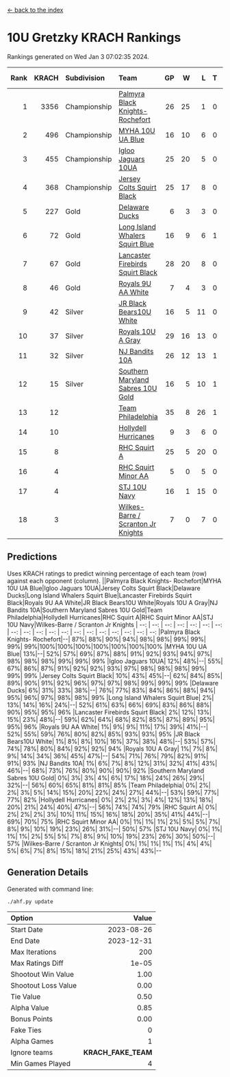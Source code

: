 [<- back to the index](readme.md)
# 10U Gretzky KRACH Rankings
Rankings generated on Wed Jan  3 07:02:35 2024.

Rank|KRACH|Subdivision|Team|GP|W|L|T|OTW|OTL|SoS|Exp Wins|Win Diff
---:|---:|:---|:---|---:|---:|---:|---:|---:|---:|---:|---:|---:
1|3356|Championship|[Palmyra Black Knights- Rochefort](https://gamesheetstats.com/seasons/3659/teams/140260/schedule)|26|25|1|0|0|1|159|25.8|-0.0
2|496|Championship|[MYHA 10U UA Blue](https://gamesheetstats.com/seasons/3659/teams/140258/schedule)|16|10|6|0|0|0|925|10.8|-0.0
3|455|Championship|[Igloo Jaguars 10UA](https://gamesheetstats.com/seasons/3659/teams/140253/schedule)|25|20|5|0|0|1|260|20.8|-0.0
4|368|Championship|[Jersey Colts Squirt Black](https://gamesheetstats.com/seasons/3659/teams/140254/schedule)|25|17|8|0|1|2|735|17.8|-0.0
5|227|Gold|[Delaware Ducks](https://gamesheetstats.com/seasons/3659/teams/140218/schedule)|6|3|3|0|0|0|1452|3.8|-0.0
6|72|Gold|[Long Island Whalers Squirt Blue](https://gamesheetstats.com/seasons/3659/teams/140257/schedule)|16|9|6|1|0|0|457|10.4|0.0
7|67|Gold|[Lancaster Firebirds Squirt Black](https://gamesheetstats.com/seasons/3659/teams/140256/schedule)|28|20|8|0|2|1|172|20.9|0.0
8|46|Gold|[Royals 9U AA White](https://gamesheetstats.com/seasons/3659/teams/140225/schedule)|7|4|3|0|0|0|104|4.9|0.0
9|42|Silver|[JR Black Bears10U White](https://gamesheetstats.com/seasons/3659/teams/140255/schedule)|16|5|11|0|1|1|741|5.9|0.0
10|37|Silver|[Royals 10U A Gray](https://gamesheetstats.com/seasons/3659/teams/140262/schedule)|29|16|13|0|1|2|202|16.9|0.0
11|32|Silver|[NJ Bandits 10A](https://gamesheetstats.com/seasons/3659/teams/140259/schedule)|26|12|13|1|0|1|121|13.4|0.0
12|15|Silver|[Southern Maryland Sabres 10U Gold](https://gamesheetstats.com/seasons/3659/teams/140263/schedule)|16|5|10|1|2|0|77|6.4|0.0
13|12||[Team Philadelphia](https://gamesheetstats.com/seasons/3659/teams/140265/schedule)|35|8|26|1|0|2|475|9.4|0.0
14|10||[Hollydell Hurricanes](https://gamesheetstats.com/seasons/3659/teams/140220/schedule)|9|3|6|0|0|0|103|3.9|0.0
15|8||[RHC Squirt A](https://gamesheetstats.com/seasons/3659/teams/140261/schedule)|25|5|20|0|2|0|94|5.9|0.0
16|4||[RHC Squirt Minor AA](https://gamesheetstats.com/seasons/3659/teams/140224/schedule)|5|0|5|0|0|0|154|0.9|0.0
17|4||[STJ 10U Navy](https://gamesheetstats.com/seasons/3659/teams/140264/schedule)|16|1|15|0|0|0|669|1.9|0.0
18|3||[Wilkes-Barre / Scranton Jr Knights](https://gamesheetstats.com/seasons/3659/teams/140228/schedule)|7|0|7|0|0|0|867|0.9|0.0

## Predictions
Uses KRACH ratings to predict winning percentage of each team (row) against each opponent (column).
||Palmyra Black Knights- Rochefort|MYHA 10U UA Blue|Igloo Jaguars 10UA|Jersey Colts Squirt Black|Delaware Ducks|Long Island Whalers Squirt Blue|Lancaster Firebirds Squirt Black|Royals 9U AA White|JR Black Bears10U White|Royals 10U A Gray|NJ Bandits 10A|Southern Maryland Sabres 10U Gold|Team Philadelphia|Hollydell Hurricanes|RHC Squirt A|RHC Squirt Minor AA|STJ 10U Navy|Wilkes-Barre / Scranton Jr Knights
| --: | --: | --: | --: | --: | --: | --: | --: | --: | --: | --: | --: | --: | --: | --: | --: | --: | --: | --: 
|Palmyra Black Knights- Rochefort|--| 87%| 88%| 90%| 94%| 98%| 98%| 99%| 99%| 99%| 99%|100%|100%|100%|100%|100%|100%|100%
|MYHA 10U UA Blue| 13%|--| 52%| 57%| 69%| 87%| 88%| 91%| 92%| 93%| 94%| 97%| 98%| 98%| 98%| 99%| 99%| 99%
|Igloo Jaguars 10UA| 12%| 48%|--| 55%| 67%| 86%| 87%| 91%| 92%| 92%| 93%| 97%| 98%| 98%| 98%| 99%| 99%| 99%
|Jersey Colts Squirt Black| 10%| 43%| 45%|--| 62%| 84%| 85%| 89%| 90%| 91%| 92%| 96%| 97%| 97%| 98%| 99%| 99%| 99%
|Delaware Ducks|  6%| 31%| 33%| 38%|--| 76%| 77%| 83%| 84%| 86%| 88%| 94%| 95%| 96%| 97%| 98%| 98%| 99%
|Long Island Whalers Squirt Blue|  2%| 13%| 14%| 16%| 24%|--| 52%| 61%| 63%| 66%| 69%| 83%| 86%| 88%| 90%| 95%| 95%| 96%
|Lancaster Firebirds Squirt Black|  2%| 12%| 13%| 15%| 23%| 48%|--| 59%| 62%| 64%| 68%| 82%| 85%| 87%| 89%| 95%| 95%| 96%
|Royals 9U AA White|  1%|  9%|  9%| 11%| 17%| 39%| 41%|--| 52%| 55%| 59%| 76%| 80%| 82%| 85%| 93%| 93%| 95%
|JR Black Bears10U White|  1%|  8%|  8%| 10%| 16%| 37%| 38%| 48%|--| 53%| 57%| 74%| 78%| 80%| 84%| 92%| 92%| 94%
|Royals 10U A Gray|  1%|  7%|  8%|  9%| 14%| 34%| 36%| 45%| 47%|--| 54%| 71%| 76%| 79%| 82%| 91%| 91%| 93%
|NJ Bandits 10A|  1%|  6%|  7%|  8%| 12%| 31%| 32%| 41%| 43%| 46%|--| 68%| 73%| 76%| 80%| 90%| 90%| 92%
|Southern Maryland Sabres 10U Gold|  0%|  3%|  3%|  4%|  6%| 17%| 18%| 24%| 26%| 29%| 32%|--| 56%| 60%| 65%| 81%| 81%| 85%
|Team Philadelphia|  0%|  2%|  2%|  3%|  5%| 14%| 15%| 20%| 22%| 24%| 27%| 44%|--| 53%| 59%| 77%| 77%| 82%
|Hollydell Hurricanes|  0%|  2%|  2%|  3%|  4%| 12%| 13%| 18%| 20%| 21%| 24%| 40%| 47%|--| 56%| 74%| 74%| 79%
|RHC Squirt A|  0%|  2%|  2%|  2%|  3%| 10%| 11%| 15%| 16%| 18%| 20%| 35%| 41%| 44%|--| 69%| 70%| 75%
|RHC Squirt Minor AA|  0%|  1%|  1%|  1%|  2%|  5%|  5%|  7%|  8%|  9%| 10%| 19%| 23%| 26%| 31%|--| 50%| 57%
|STJ 10U Navy|  0%|  1%|  1%|  1%|  2%|  5%|  5%|  7%|  8%|  9%| 10%| 19%| 23%| 26%| 30%| 50%|--| 57%
|Wilkes-Barre / Scranton Jr Knights|  0%|  1%|  1%|  1%|  1%|  4%|  4%|  5%|  6%|  7%|  8%| 15%| 18%| 21%| 25%| 43%| 43%|--

## Generation Details

Generated with command line:
```
./ahf.py update
```

| Option | Value |
| :----- | ----: |
| Start Date | 2023-08-26 |
| End Date | 2023-12-31 |
| Max Iterations | 200 |
| Max Ratings Diff | 1e-05 |
| Shootout Win Value | 1.00 |
| Shootout Loss Value | 0.00 |
| Tie Value | 0.50 |
| Alpha Value | 0.85 |
| Bonus Points | 0.00 |
| Fake Ties | 0 |
| Alpha Games | 1 |
| Ignore teams | __KRACH_FAKE_TEAM__ |
| Min Games Played | 4 |


